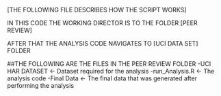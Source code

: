 [THE FOLLOWING FILE DESCRIBES HOW THE SCRIPT WORKS]

IN THIS CODE THE WORKING DIRECTOR IS TO THE FOLDER [PEER REVIEW]

AFTER THAT THE ANALYSIS CODE NAVIGATES TO [UCI DATA SET] FOLDER 

##THE FOLLOWING ARE THE FILES IN THE PEER REVIEW FOLDER
-UCI HAR DATASET <- Dataset required for the analysis
-run_Analysis.R <- The analysis code
-Final Data <- The final data that was generated after performing the analysis